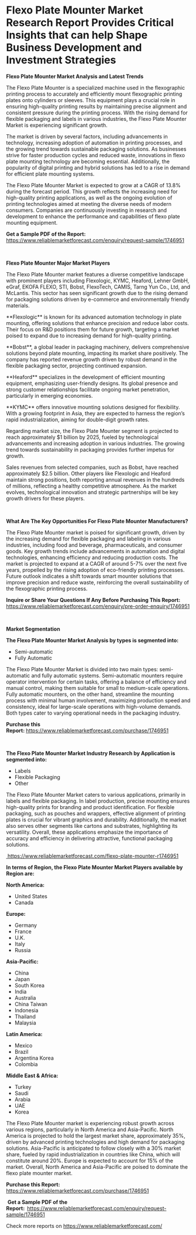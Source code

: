 <p><h1>Flexo Plate Mounter Market Research Report Provides Critical Insights that can help Shape Business Development and Investment Strategies</h1></p><p><strong>Flexo Plate Mounter Market Analysis and Latest Trends</strong></p>
<p><p>The Flexo Plate Mounter is a specialized machine used in the flexographic printing process to accurately and efficiently mount flexographic printing plates onto cylinders or sleeves. This equipment plays a crucial role in ensuring high-quality printing results by maintaining precise alignment and consistent pressure during the printing process. With the rising demand for flexible packaging and labels in various industries, the Flexo Plate Mounter Market is experiencing significant growth.</p><p>The market is driven by several factors, including advancements in technology, increasing adoption of automation in printing processes, and the growing trend towards sustainable packaging solutions. As businesses strive for faster production cycles and reduced waste, innovations in flexo plate mounting technology are becoming essential. Additionally, the popularity of digital printing and hybrid solutions has led to a rise in demand for efficient plate mounting systems.</p><p>The Flexo Plate Mounter Market is expected to grow at a CAGR of 13.8% during the forecast period. This growth reflects the increasing need for high-quality printing applications, as well as the ongoing evolution of printing technologies aimed at meeting the diverse needs of modern consumers. Companies are continuously investing in research and development to enhance the performance and capabilities of flexo plate mounting equipment.</p></p>
<p><strong>Get a Sample PDF of the Report:&nbsp;</strong> <a href="https://www.reliablemarketforecast.com/enquiry/request-sample/1746951?utm_campaign=2260&utm_medium=2&utm_source=Github&utm_content=ia&utm_term=18022025&utm_id=flexo-plate-mounter">https://www.reliablemarketforecast.com/enquiry/request-sample/1746951</a></p>
<p>&nbsp;</p>
<p><strong>Flexo Plate Mounter Major Market Players</strong></p>
<p><p>The Flexo Plate Mounter market features a diverse competitive landscape with prominent players including Flexologic, KYMC, Heaford, Lehner GmbH, eGraf, EKOFA FLEXO, STI, Bobst, FlexoTech, CAMIS, Tarng Yun Co., Ltd, and McLantis. This sector has seen significant growth due to the rising demand for packaging solutions driven by e-commerce and environmentally friendly materials.</p><p>**Flexologic** is known for its advanced automation technology in plate mounting, offering solutions that enhance precision and reduce labor costs. Their focus on R&D positions them for future growth, targeting a market poised to expand due to increasing demand for high-quality printing.</p><p>**Bobst**, a global leader in packaging machinery, delivers comprehensive solutions beyond plate mounting, impacting its market share positively. The company has reported revenue growth driven by robust demand in the flexible packaging sector, projecting continued expansion.</p><p>**Heaford** specializes in the development of efficient mounting equipment, emphasizing user-friendly designs. Its global presence and strong customer relationships facilitate ongoing market penetration, particularly in emerging economies.</p><p>**KYMC** offers innovative mounting solutions designed for flexibility. With a growing footprint in Asia, they are expected to harness the region’s rapid industrialization, aiming for double-digit growth rates.</p><p>Regarding market size, the Flexo Plate Mounter segment is projected to reach approximately $1 billion by 2025, fueled by technological advancements and increasing adoption in various industries. The growing trend towards sustainability in packaging provides further impetus for growth.</p><p>Sales revenues from selected companies, such as Bobst, have reached approximately $2.5 billion. Other players like Flexologic and Heaford maintain strong positions, both reporting annual revenues in the hundreds of millions, reflecting a healthy competitive atmosphere. As the market evolves, technological innovation and strategic partnerships will be key growth drivers for these players.</p></p>
<p>&nbsp;</p>
<p><strong>What Are The Key Opportunities For Flexo Plate Mounter Manufacturers?</strong></p>
<p><p>The Flexo Plate Mounter market is poised for significant growth, driven by the increasing demand for flexible packaging and labeling in various industries, including food and beverage, pharmaceuticals, and consumer goods. Key growth trends include advancements in automation and digital technologies, enhancing efficiency and reducing production costs. The market is projected to expand at a CAGR of around 5-7% over the next five years, propelled by the rising adoption of eco-friendly printing processes. Future outlook indicates a shift towards smart mounter solutions that improve precision and reduce waste, reinforcing the overall sustainability of the flexographic printing process.</p></p>
<p><strong>Inquire or Share Your Questions If Any Before Purchasing This Report:</strong> <a href="https://www.reliablemarketforecast.com/enquiry/pre-order-enquiry/1746951?utm_campaign=2260&utm_medium=2&utm_source=Github&utm_content=ia&utm_term=18022025&utm_id=flexo-plate-mounter">https://www.reliablemarketforecast.com/enquiry/pre-order-enquiry/1746951</a></p>
<p>&nbsp;</p>
<p><strong>Market Segmentation</strong></p>
<p><strong>The Flexo Plate Mounter Market Analysis by types is segmented into:</strong></p>
<p><ul><li>Semi-automatic</li><li>Fully Automatic</li></ul></p>
<p><p>The Flexo Plate Mounter Market is divided into two main types: semi-automatic and fully automatic systems. Semi-automatic mounters require operator intervention for certain tasks, offering a balance of efficiency and manual control, making them suitable for small to medium-scale operations. Fully automatic mounters, on the other hand, streamline the mounting process with minimal human involvement, maximizing production speed and consistency, ideal for large-scale operations with high-volume demands. Both types cater to varying operational needs in the packaging industry.</p></p>
<p><strong>Purchase this Report:&nbsp;</strong><a href="https://www.reliablemarketforecast.com/purchase/1746951?utm_campaign=2260&utm_medium=2&utm_source=Github&utm_content=ia&utm_term=18022025&utm_id=flexo-plate-mounter">https://www.reliablemarketforecast.com/purchase/1746951</a></p>
<p>&nbsp;</p>
<p><strong>The Flexo Plate Mounter Market Industry Research by Application is segmented into:</strong></p>
<p><ul><li>Labels</li><li>Flexible Packaging</li><li>Other</li></ul></p>
<p><p>The Flexo Plate Mounter Market caters to various applications, primarily in labels and flexible packaging. In label production, precise mounting ensures high-quality prints for branding and product identification. For flexible packaging, such as pouches and wrappers, effective alignment of printing plates is crucial for vibrant graphics and durability. Additionally, the market also serves other segments like cartons and substrates, highlighting its versatility. Overall, these applications emphasize the importance of accuracy and efficiency in delivering attractive, functional packaging solutions.</p></p>
<p><a href="https://www.reliablemarketforecast.com/flexo-plate-mounter-r1746951?utm_campaign=2260&utm_medium=2&utm_source=Github&utm_content=ia&utm_term=18022025&utm_id=flexo-plate-mounter">&nbsp;https://www.reliablemarketforecast.com/flexo-plate-mounter-r1746951</a></p>
<p><strong>In terms of Region, the Flexo Plate Mounter Market Players available by Region are:</strong></p>
<p>
    <p> <strong> North America: </strong>
        <ul>
            <li>United States</li>
            <li>Canada</li>
        </ul>
        </p> 
    <p> <strong> Europe: </strong>
        <ul>
            <li>Germany</li>
            <li>France</li>
            <li>U.K.</li>
            <li>Italy</li>
            <li>Russia</li>
        </ul>
        </p> 
    <p> <strong> Asia-Pacific: </strong>
        <ul>
            <li>China</li>
            <li>Japan</li>
            <li>South Korea</li>
            <li>India</li>
            <li>Australia</li>
            <li>China Taiwan</li>
            <li>Indonesia</li>
            <li>Thailand</li>
            <li>Malaysia</li>
        </ul>
        </p> 
    <p> <strong> Latin America: </strong>
        <ul>
            <li>Mexico</li>
            <li>Brazil</li>
            <li>Argentina Korea</li>
            <li>Colombia</li>
        </ul>
        </p> 
    <p> <strong> Middle East & Africa: </strong>
        <ul>
            <li>Turkey</li>
            <li>Saudi</li>
            <li>Arabia</li>
            <li>UAE</li>
            <li>Korea</li>
        </ul>
    </p>
    </p>
<p><p>The Flexo Plate Mounter market is experiencing robust growth across various regions, particularly in North America and Asia-Pacific. North America is projected to hold the largest market share, approximately 35%, driven by advanced printing technologies and high demand for packaging solutions. Asia-Pacific is anticipated to follow closely with a 30% market share, fueled by rapid industrialization in countries like China, which will constitute around 20%. Europe is expected to account for 15% of the market. Overall, North America and Asia-Pacific are poised to dominate the flexo plate mounter market.</p></p>
<p><strong>Purchase this Report: </strong><a href="https://www.reliablemarketforecast.com/purchase/1746951?utm_campaign=2260&utm_medium=2&utm_source=Github&utm_content=ia&utm_term=18022025&utm_id=flexo-plate-mounter">https://www.reliablemarketforecast.com/purchase/1746951</a></p>
<p>&nbsp;<strong>Get a Sample PDF of the Report:&nbsp;&nbsp;</strong><a href="https://www.reliablemarketforecast.com/enquiry/request-sample/1746951?utm_campaign=2260&utm_medium=2&utm_source=Github&utm_content=ia&utm_term=18022025&utm_id=flexo-plate-mounter">https://www.reliablemarketforecast.com/enquiry/request-sample/1746951</a></p>
<p><strong></strong></p>
<p>Check more reports on <a href="https://www.reliablemarketforecast.com/?utm_campaign=2260&utm_medium=2&utm_source=Github&utm_content=ia&utm_term=18022025&utm_id=flexo-plate-mounter">https://www.reliablemarketforecast.com/</a></p>